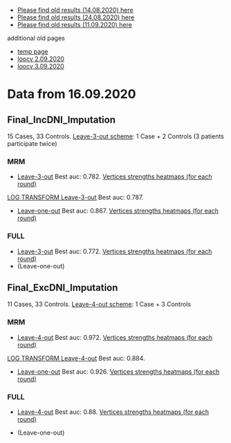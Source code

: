 * [Please find old results (14.08.2020) here](old14082020.md)
* [Please find old results (24.08.2020) here](old24082020.md)
* [Please find old results (11.09.2020) here](old11092020.md)

 additional old pages
* [temp page](temp.md)
* [loocv 2.09.2020](loocv.md)
* [loocv 3.09.2020](loocv3092020.md)

# Data from 16.09.2020

## Final_IncDNI_Imputation 
15 Cases, 33 Controls. [Leave-3-out scheme](/16092020/Final_IncDNI_Imputation_splits.png): 1 Case + 2 Controls (3 patients participate twice)
### MRM
* [Leave-3-out](/16092020/Final_IncDNI_Imputation_MRM_L3OCV.png) Best auc: 0.782. [Vertices strengths heatmaps (for each round)](/16092020/Final_IncDNI_Imputation_L3OCV_strength_heatmap.png)

[LOG TRANSFORM Leave-3-out](/16092020/Final_IncDNI_Imputation_log_MRM__L3OCV.png) Best auc: 0.787.

* [Leave-one-out](/16092020/Final_IncDNI_Imputation_MRM_LOOCV.png) Best auc: 0.867. [Vertices strengths heatmaps (for each round)](/16092020/Final_IncDNI_Imputation_LOOCV_strength_heatmap.png)

### FULL
* [Leave-3-out](/16092020/Final_IncDNI_Imputation_full_FULL_L3OCV.png) Best auc: 0.772. [Vertices strengths heatmaps (for each round)](/16092020/Final_IncDNI_Imputation_full_L3OCV_strength_heatmap.png)
* (Leave-one-out)

## Final_ExcDNI_Imputation 
11 Cases, 33 Controls. [Leave-4-out scheme](/16092020/Final_ExcDNI_Imputation_splits.png): 1 Case + 3 Controls 
### MRM
* [Leave-4-out](/16092020/Final_ExcDNI_Imputation_MRM_L4OCV.png) Best auc: 0.972. [Vertices strengths heatmaps (for each round)](/16092020/Final_ExcDNI_Imputation_L4OCV_strength_heatmap.png)

[LOG TRANSFORM Leave-4-out](/16092020/Final_ExclDNI_Imputation_log_MRM__L4OCV.png) Best auc: 0.884.

* [Leave-one-out](/16092020/Final_ExcDNI_Imputation_MRM_LOOCV.png) Best auc: 0.926. [Vertices strengths heatmaps (for each round)](/16092020/Final_ExcDNI_Imputation_LOOCV_strength_heatmap.png)

### FULL

* [Leave-4-out](/16092020/Final_ExcDNI_Imputation_full_FULL_L4OCV.png) Best auc: 0.88. [Vertices strengths heatmaps (for each round)](/16092020/Final_ExcDNI_Imputation_full_L4OCV_strength_heatmap.png)

* (Leave-one-out)

